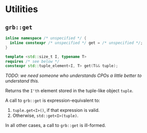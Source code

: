 # Utilities

## `grb::get`

```cpp
inline namespace /* unspecified */ {
  inline constexpr /* unspecified */ get = /* unspecified */;
}
```

```cpp
template <std::size_t I, typename T>
requires /* see below */
constexpr std::tuple_element<I, T> get(T&& tuple);
```

_TODO: we need someone who understands CPOs a little better to understand this._

Returns the `I'th` element stored in the tuple-like object `tuple`.

A call to `grb::get` is expression-equivalent to:

1) `tuple.get<I>()`, if that expression is valid.
2) Otherwise, `std::get<I>(tuple)`.

In all other cases, a call to `grb::get` is ill-formed.
